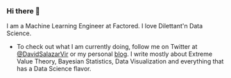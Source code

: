 ### Hi there 👋



I am a Machine Learning Engineer at Factored. I love Dilettant'n Data Science. 

- To check out what I am currently doing, follow me on Twitter at [@DavidSalazarVir](https://twitter.com/DavidSalazarVir) or my personal [blog](https://david-salazar.github.io/). I write mostly about Extreme Value Theory, Bayesian Statistics, Data Visualization and everything that has a Data Science flavor. 


